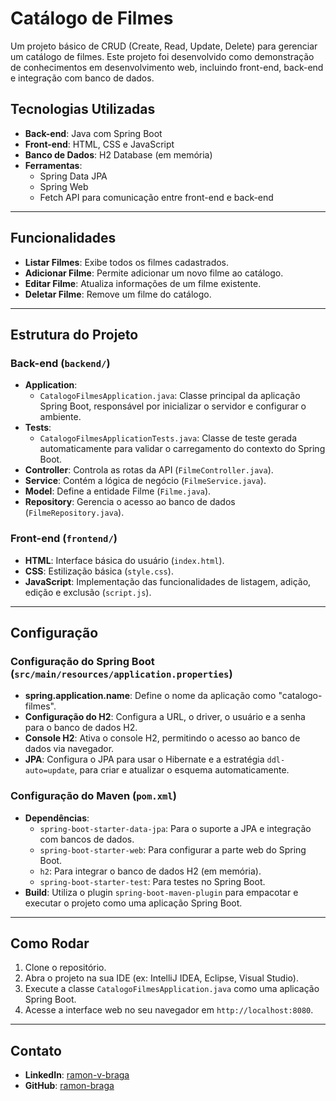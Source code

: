 # Catálogo de Filmes

Um projeto básico de CRUD (Create, Read, Update, Delete) para gerenciar um catálogo de filmes. Este projeto foi desenvolvido como demonstração de conhecimentos em desenvolvimento web, incluindo front-end, back-end e integração com banco de dados.

## Tecnologias Utilizadas

- **Back-end**: Java com Spring Boot
- **Front-end**: HTML, CSS e JavaScript
- **Banco de Dados**: H2 Database (em memória)
- **Ferramentas**: 
  - Spring Data JPA
  - Spring Web
  - Fetch API para comunicação entre front-end e back-end

---

## Funcionalidades

- **Listar Filmes**: Exibe todos os filmes cadastrados.
- **Adicionar Filme**: Permite adicionar um novo filme ao catálogo.
- **Editar Filme**: Atualiza informações de um filme existente.
- **Deletar Filme**: Remove um filme do catálogo.

---

## Estrutura do Projeto

### Back-end (`backend/`)
- **Application**: 
  - `CatalogoFilmesApplication.java`: Classe principal da aplicação Spring Boot, responsável por inicializar o servidor e configurar o ambiente.
- **Tests**:
  - `CatalogoFilmesApplicationTests.java`: Classe de teste gerada automaticamente para validar o carregamento do contexto do Spring Boot.
- **Controller**: Controla as rotas da API (`FilmeController.java`).
- **Service**: Contém a lógica de negócio (`FilmeService.java`).
- **Model**: Define a entidade Filme (`Filme.java`).
- **Repository**: Gerencia o acesso ao banco de dados (`FilmeRepository.java`).

### Front-end (`frontend/`)
- **HTML**: Interface básica do usuário (`index.html`).
- **CSS**: Estilização básica (`style.css`).
- **JavaScript**: Implementação das funcionalidades de listagem, adição, edição e exclusão (`script.js`).

---

## Configuração

### Configuração do Spring Boot (`src/main/resources/application.properties`)
- **spring.application.name**: Define o nome da aplicação como "catalogo-filmes".
- **Configuração do H2**: Configura a URL, o driver, o usuário e a senha para o banco de dados H2.
- **Console H2**: Ativa o console H2, permitindo o acesso ao banco de dados via navegador.
- **JPA**: Configura o JPA para usar o Hibernate e a estratégia `ddl-auto=update`, para criar e atualizar o esquema automaticamente.

### Configuração do Maven (`pom.xml`)
- **Dependências**:
  - `spring-boot-starter-data-jpa`: Para o suporte a JPA e integração com bancos de dados.
  - `spring-boot-starter-web`: Para configurar a parte web do Spring Boot.
  - `h2`: Para integrar o banco de dados H2 (em memória).
  - `spring-boot-starter-test`: Para testes no Spring Boot.
- **Build**: Utiliza o plugin `spring-boot-maven-plugin` para empacotar e executar o projeto como uma aplicação Spring Boot.

---

## Como Rodar

1. Clone o repositório.
2. Abra o projeto na sua IDE (ex: IntelliJ IDEA, Eclipse, Visual Studio).
3. Execute a classe `CatalogoFilmesApplication.java` como uma aplicação Spring Boot.
4. Acesse a interface web no seu navegador em `http://localhost:8080`.

---

## Contato

- **LinkedIn**: [ramon-v-braga](https://www.linkedin.com/in/ramon-v-braga)
- **GitHub**: [ramon-braga](https://github.com/ramon-braga)
